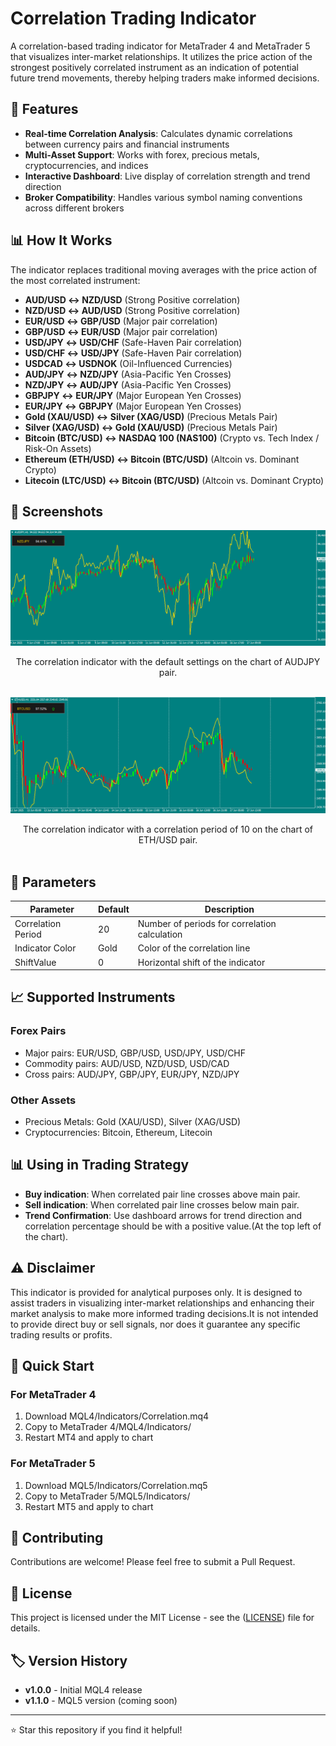 # Correlation Trading Indicator

A correlation-based trading indicator for MetaTrader 4 and MetaTrader 5 that visualizes inter-market relationships. It utilizes the price action of the strongest positively correlated instrument as an indication of potential future trend movements, thereby helping traders make informed decisions.



## 🎯 Features
- **Real-time Correlation Analysis**: Calculates dynamic correlations between currency pairs and financial instruments
- **Multi-Asset Support**: Works with forex, precious metals, cryptocurrencies, and indices
- **Interactive Dashboard**: Live display of correlation strength and trend direction
- **Broker Compatibility**: Handles various symbol naming conventions across different brokers


## 📊 How It Works
The indicator replaces traditional moving averages with the price action of the most correlated instrument:
- **AUD/USD ↔ NZD/USD** (Strong Positive correlation)
- **NZD/USD ↔ AUD/USD** (Strong Positive correlation)
- **EUR/USD ↔ GBP/USD** (Major pair correlation)
- **GBP/USD ↔ EUR/USD** (Major pair correlation)
- **USD/JPY ↔ USD/CHF** (Safe-Haven Pair correlation)
- **USD/CHF ↔ USD/JPY** (Safe-Haven Pair correlation)
- **USDCAD ↔ USDNOK** (Oil-Influenced Currencies)
- **AUD/JPY ↔ NZD/JPY** (Asia-Pacific Yen Crosses)
- **NZD/JPY ↔ AUD/JPY** (Asia-Pacific Yen Crosses)
- **GBPJPY ↔ EUR/JPY** (Major European Yen Crosses)
- **EUR/JPY ↔ GBPJPY** (Major European Yen Crosses)
- **Gold (XAU/USD) ↔ Silver (XAG/USD)** (Precious Metals Pair)
- **Silver (XAG/USD) ↔ Gold (XAU/USD)** (Precious Metals Pair)
- **Bitcoin (BTC/USD) ↔ NASDAQ 100 (NAS100)** (Crypto vs. Tech Index / Risk-On Assets)
- **Ethereum (ETH/USD) ↔ Bitcoin (BTC/USD)** (Altcoin vs. Dominant Crypto)
- **Litecoin (LTC/USD) ↔ Bitcoin (BTC/USD)** (Altcoin vs. Dominant Crypto)


## 📸 Screenshots
![Correlation Indicator1](https://raw.githubusercontent.com/MuhammidKhaled/CorrelationIndicator/refs/heads/main/Images/correlation1.png "Correlation Indicator")
<div align="center">
  The correlation indicator with the default settings on the chart of AUDJPY pair.<br>
</div>
<br>

![Correlation Indicator2](https://raw.githubusercontent.com/MuhammidKhaled/CorrelationIndicator/refs/heads/main/Images/correlation2.png "Correlation Indicator")
<div align="center">
  The correlation indicator with a correlation period of 10 on the chart of ETH/USD pair.
</div>
<br>



## 🔧 Parameters
| **Parameter** | **Default** | **Description** |
|---|---|---|
| Correlation Period | 20 | Number of periods for correlation calculation |
| Indicator Color | Gold | Color of the correlation line |
| ShiftValue | 0 | Horizontal shift of the indicator |


## 📈 Supported Instruments
### Forex Pairs
- Major pairs: EUR/USD, GBP/USD, USD/JPY, USD/CHF
- Commodity pairs: AUD/USD, NZD/USD, USD/CAD
- Cross pairs: AUD/JPY, GBP/JPY, EUR/JPY, NZD/JPY
### Other Assets
- Precious Metals: Gold (XAU/USD), Silver (XAG/USD)
- Cryptocurrencies: Bitcoin, Ethereum, Litecoin


## 📊 Using in Trading Strategy
- **Buy indication**: When correlated pair line crosses above  main pair.
- **Sell indication**: When correlated pair line crosses below main pair.
- **Trend Confirmation**: Use dashboard arrows for trend direction and correlation percentage should be with a positive value.(At the top left of the chart).


## ⚠️ Disclaimer
This indicator is provided for analytical purposes only. It is designed to assist traders in visualizing inter-market relationships and enhancing their market analysis to make more informed trading decisions.It is not intended to provide direct buy or sell signals, nor does it guarantee any specific trading results or profits.


## 🚀 Quick Start
### For MetaTrader 4
1. Download MQL4/Indicators/Correlation.mq4
2. Copy to MetaTrader 4/MQL4/Indicators/
3. Restart MT4 and apply to chart
### For MetaTrader 5
1. Download MQL5/Indicators/Correlation.mq5
2. Copy to MetaTrader 5/MQL5/Indicators/
3. Restart MT5 and apply to chart


## 🤝 Contributing
Contributions are welcome! Please feel free to submit a Pull Request.


## 📄 License
This project is licensed under the MIT License - see the ([LICENSE](LICENSE)) file for details.

## 🏷️ Version History
- **v1.0.0** - Initial MQL4 release
- **v1.1.0** - MQL5 version (coming soon)

___

⭐ Star this repository if you find it helpful!
